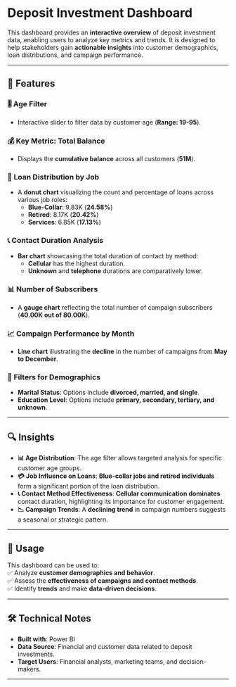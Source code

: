 # **Deposit Investment Dashboard**  
This dashboard provides an **interactive overview** of deposit investment data, enabling users to analyze key metrics and trends. It is designed to help stakeholders gain **actionable insights** into customer demographics, loan distributions, and campaign performance.

---

## **📌 Features**  

### **🎚️ Age Filter**  
- Interactive slider to filter data by customer age (**Range: 19-95**).  

### **💰 Key Metric: Total Balance**  
- Displays the **cumulative balance** across all customers (**51M**).  

### **🏦 Loan Distribution by Job**  
- A **donut chart** visualizing the count and percentage of loans across various job roles:  
  - **Blue-Collar**: 9.83K (**24.58%**)  
  - **Retired**: 8.17K (**20.42%**)  
  - **Services**: 6.85K (**17.13%**)  

### **📞 Contact Duration Analysis**  
- **Bar chart** showcasing the total duration of contact by method:  
  - **Cellular** has the highest duration.  
  - **Unknown** and **telephone** durations are comparatively lower.  

### **📊 Number of Subscribers**  
- A **gauge chart** reflecting the total number of campaign subscribers (**40.00K out of 80.00K**).  

### **📈 Campaign Performance by Month**  
- **Line chart** illustrating the **decline** in the number of campaigns from **May to December**.  

### **📂 Filters for Demographics**  
- **Marital Status**: Options include **divorced, married, and single**.  
- **Education Level**: Options include **primary, secondary, tertiary, and unknown**.  

---

## **🔍 Insights**  
- **📊 Age Distribution**: The age filter allows targeted analysis for specific customer age groups.  
- **💳 Job Influence on Loans**: **Blue-collar jobs and retired individuals** form a significant portion of the loan distribution.  
- **📞 Contact Method Effectiveness**: **Cellular communication dominates** contact duration, highlighting its importance for customer engagement.  
- **📉 Campaign Trends**: A **declining trend** in campaign numbers suggests a seasonal or strategic pattern.  

---

## **🚀 Usage**  
This dashboard can be used to:  
✅ Analyze **customer demographics and behavior**.  
✅ Assess the **effectiveness of campaigns and contact methods**.  
✅ Identify **trends** and make **data-driven decisions**.  

---

## **🛠️ Technical Notes**  
- **Built with**: Power BI  
- **Data Source**: Financial and customer data related to deposit investments.  
- **Target Users**: Financial analysts, marketing teams, and decision-makers.  

---
